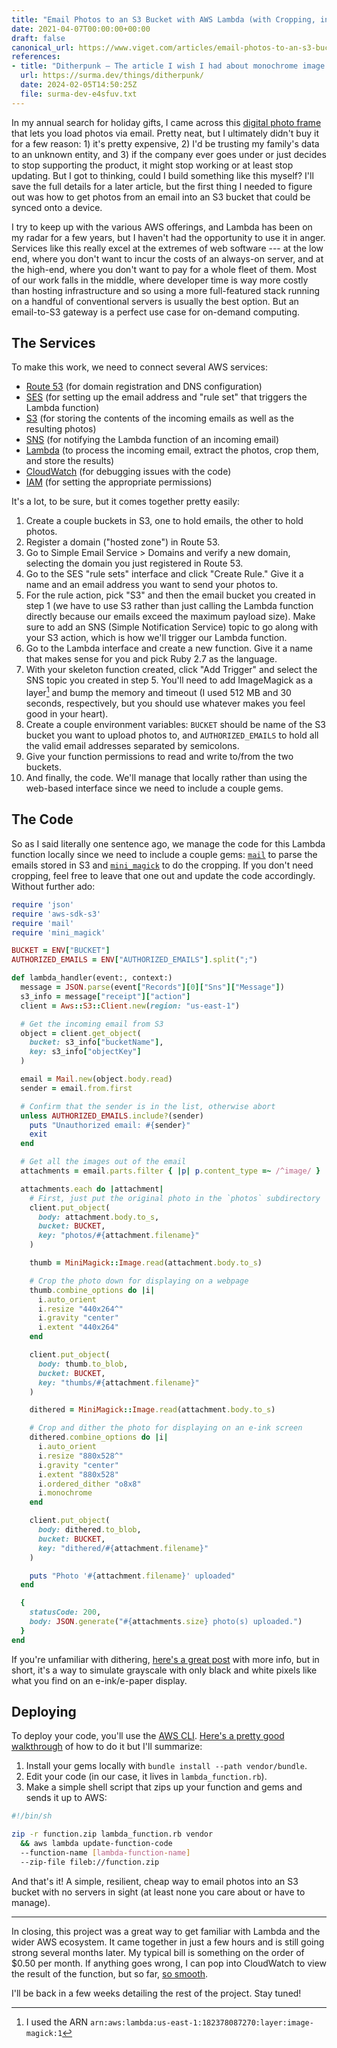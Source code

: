 ```yaml
---
title: "Email Photos to an S3 Bucket with AWS Lambda (with Cropping, in Ruby)"
date: 2021-04-07T00:00:00+00:00
draft: false
canonical_url: https://www.viget.com/articles/email-photos-to-an-s3-bucket-with-aws-lambda-with-cropping-in-ruby/
references:
- title: "Ditherpunk — The article I wish I had about monochrome image dithering — surma.dev"
  url: https://surma.dev/things/ditherpunk/
  date: 2024-02-05T14:50:25Z
  file: surma-dev-e4sfuv.txt
---
```


In my annual search for holiday gifts, I came across this [digital photo
frame](https://auraframes.com/digital-frames/color/graphite) that lets
you load photos via email. Pretty neat, but I ultimately didn't buy it
for a few reason: 1) it's pretty expensive, 2) I'd be trusting my
family's data to an unknown entity, and 3) if the company ever goes
under or just decides to stop supporting the product, it might stop
working or at least stop updating. But I got to thinking, could I build
something like this myself? I'll save the full details for a later
article, but the first thing I needed to figure out was how to get
photos from an email into an S3 bucket that could be synced onto a
device.

I try to keep up with the various AWS offerings, and Lambda has been on
my radar for a few years, but I haven't had the opportunity to use it
in anger. Services like this really excel at the extremes of web
software --- at the low end, where you don't want to incur the costs of
an always-on server, and at the high-end, where you don't want to pay
for a whole fleet of them. Most of our work falls in the middle, where
developer time is way more costly than hosting infrastructure and so
using a more full-featured stack running on a handful of conventional
servers is usually the best option. But an email-to-S3 gateway is a
perfect use case for on-demand computing.

## The Services

To make this work, we need to connect several AWS services:

-   [Route 53](https://aws.amazon.com/route53/) (for domain registration
    and DNS configuration)
-   [SES](https://aws.amazon.com/ses/) (for setting up the email address
    and "rule set" that triggers the Lambda function)
-   [S3](https://aws.amazon.com/s3/) (for storing the contents of the
    incoming emails as well as the resulting photos)
-   [SNS](https://aws.amazon.com/sns/) (for notifying the Lambda
    function of an incoming email)
-   [Lambda](https://aws.amazon.com/lambda) (to process the incoming
    email, extract the photos, crop them, and store the results)
-   [CloudWatch](https://aws.amazon.com/cloudwatch) (for debugging
    issues with the code)
-   [IAM](https://aws.amazon.com/iam) (for setting the appropriate
    permissions)

It's a lot, to be sure, but it comes together pretty easily:

1.  Create a couple buckets in S3, one to hold emails, the other to hold
    photos.
2.  Register a domain ("hosted zone") in Route 53.
3.  Go to Simple Email Service > Domains and verify a new domain,
    selecting the domain you just registered in Route 53.
4.  Go to the SES "rule sets" interface and click "Create Rule."
    Give it a name and an email address you want to send your photos to.
5.  For the rule action, pick "S3" and then the email bucket you
    created in step 1 (we have to use S3 rather than just calling the
    Lambda function directly because our emails exceed the maximum
    payload size). Make sure to add an SNS (Simple Notification Service)
    topic to go along with your S3 action, which is how we'll trigger
    our Lambda function.
6.  Go to the Lambda interface and create a new function. Give it a name
    that makes sense for you and pick Ruby 2.7 as the language.
7.  With your skeleton function created, click "Add Trigger" and
    select the SNS topic you created in step 5. You'll need to add
    ImageMagick as a layer[^1] and bump the memory and timeout (I used 512 MB
    and 30 seconds, respectively, but you should use whatever makes you
    feel good in your heart).
8.  Create a couple environment variables: `BUCKET` should be name of
    the S3 bucket you want to upload photos to, and `AUTHORIZED_EMAILS`
    to hold all the valid email addresses separated by semicolons.
9.  Give your function permissions to read and write to/from the two
    buckets.
10. And finally, the code. We'll manage that locally rather than using
    the web-based interface since we need to include a couple gems.

## The Code

So as I said literally one sentence ago, we manage the code for this
Lambda function locally since we need to include a couple gems:
[`mail`](https://github.com/mikel/mail) to parse the emails stored in S3
and [`mini_magick`](https://github.com/minimagick/minimagick) to do the
cropping. If you don't need cropping, feel free to leave that one out
and update the code accordingly. Without further ado:

```ruby
require 'json'
require 'aws-sdk-s3'
require 'mail'
require 'mini_magick'

BUCKET = ENV["BUCKET"]
AUTHORIZED_EMAILS = ENV["AUTHORIZED_EMAILS"].split(";")

def lambda_handler(event:, context:)
  message = JSON.parse(event["Records"][0]["Sns"]["Message"])
  s3_info = message["receipt"]["action"]
  client = Aws::S3::Client.new(region: "us-east-1")

  # Get the incoming email from S3
  object = client.get_object(
    bucket: s3_info["bucketName"],
    key: s3_info["objectKey"]
  )

  email = Mail.new(object.body.read)
  sender = email.from.first

  # Confirm that the sender is in the list, otherwise abort
  unless AUTHORIZED_EMAILS.include?(sender)
    puts "Unauthorized email: #{sender}"
    exit
  end

  # Get all the images out of the email
  attachments = email.parts.filter { |p| p.content_type =~ /^image/ }

  attachments.each do |attachment|
    # First, just put the original photo in the `photos` subdirectory
    client.put_object(
      body: attachment.body.to_s,
      bucket: BUCKET,
      key: "photos/#{attachment.filename}"
    )

    thumb = MiniMagick::Image.read(attachment.body.to_s)

    # Crop the photo down for displaying on a webpage
    thumb.combine_options do |i|
      i.auto_orient
      i.resize "440x264^"
      i.gravity "center"
      i.extent "440x264"
    end

    client.put_object(
      body: thumb.to_blob,
      bucket: BUCKET,
      key: "thumbs/#{attachment.filename}"
    )

    dithered = MiniMagick::Image.read(attachment.body.to_s)

    # Crop and dither the photo for displaying on an e-ink screen
    dithered.combine_options do |i|
      i.auto_orient
      i.resize "880x528^"
      i.gravity "center"
      i.extent "880x528"
      i.ordered_dither "o8x8"
      i.monochrome
    end

    client.put_object(
      body: dithered.to_blob,
      bucket: BUCKET,
      key: "dithered/#{attachment.filename}"
    )

    puts "Photo '#{attachment.filename}' uploaded"
  end

  {
    statusCode: 200,
    body: JSON.generate("#{attachments.size} photo(s) uploaded.")
  }
end
```

If you're unfamiliar with dithering, [here's a great
post](https://surma.dev/things/ditherpunk/) with more info, but in
short, it's a way to simulate grayscale with only black and white
pixels like what you find on an e-ink/e-paper display.

## Deploying

To deploy your code, you'll use the [AWS
CLI](https://aws.amazon.com/cli/). [Here's a pretty good
walkthrough](https://docs.aws.amazon.com/lambda/latest/dg/ruby-package.html)
of how to do it but I'll summarize:

1.  Install your gems locally with `bundle install --path vendor/bundle`.
2.  Edit your code (in our case, it lives in `lambda_function.rb`).
3.  Make a simple shell script that zips up your function and gems and
    sends it up to AWS:

```sh
#!/bin/sh

zip -r function.zip lambda_function.rb vendor 
  && aws lambda update-function-code 
  --function-name [lambda-function-name] 
  --zip-file fileb://function.zip
```

And that's it! A simple, resilient, cheap way to email photos into an
S3 bucket with no servers in sight (at least none you care about or have
to manage).

------------------------------------------------------------------------

In closing, this project was a great way to get familiar with Lambda and
the wider AWS ecosystem. It came together in just a few hours and is
still going strong several months later. My typical bill is something on
the order of $0.50 per month. If anything goes wrong, I can pop into
CloudWatch to view the result of the function, but so far, [so
smooth](smooth-yoda.jpg).

I'll be back in a few weeks detailing the rest of the project. Stay
tuned!

[^1]: I used the ARN `arn:aws:lambda:us-east-1:182378087270:layer:image-magick:1`
